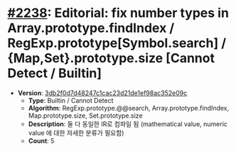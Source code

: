 # [#2238](https://github.com/tc39/ecma262/pull/2238/files): Editorial: fix number types in Array.prototype.findIndex / RegExp.prototype[Symbol.search] / {Map,Set}.prototype.size [Cannot Detect / Builtin]

- **Version**: [3db2f0d7d48247c1cac23d21de1ef98ac352e09c](https://github.com/tc39/ecma262/commits/3db2f0d7d48247c1cac23d21de1ef98ac352e09c)
  - **Type**: Builtin / Cannot Detect
  - **Algorithm**: RegExp.prototype.@@search, Array.prototype.findIndex, Map.prototype.size, Set.prototype.size
  - **Description**: 둘 다 동일한 IR로 컴파일 됨 (mathematical value, numeric value 에 대한 자세한 분류가 필요함)
  - **Count**: 5

